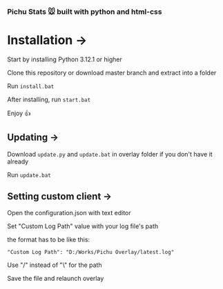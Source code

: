 ### Pichu Stats 🐭 built with python and html-css

# Installation ->

Start by installing Python 3.12.1 or higher

Clone this repository or download master branch and extract into a folder

Run `install.bat`

After installing, run `start.bat`

Enjoy :thumbsup:

## Updating -> 

Download `update.py` and `update.bat` in overlay folder if you don't have it already

Run `update.bat`

## Setting custom client ->

Open the configuration.json with text editor

Set "Custom Log Path" value with your log file's path

the format has to be like this: 

`"Custom Log Path": "D:/Works/Pichu Overlay/latest.log"`

Use "/" instead of "\\" for the path

Save the file and relaunch overlay
